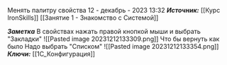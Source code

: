 
Менять палитру свойства
 12 - декабрь - 2023  13:32 
***Источник:***  [[Курс IronSkills]] [[Занятие 1 - Знакомство с Системой]]

***Заметка*** 
В свойствах нажать правой кнопкой мыши и выбрать "Закладки"
![[Pasted image 20231212133309.png]]
Что бы вернуть как было 
Надо выбрать "Списком"
![[Pasted image 20231212133354.png]]
***Ключи:*** [[1С_Конфигурация]]